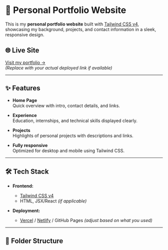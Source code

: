 # 💼 Personal Portfolio Website

This is my **personal portfolio website** built with [Tailwind CSS v4](https://tailwindcss.com/), showcasing my background, projects, and contact information in a sleek, responsive design.

## 🌐 Live Site
[Visit my portfolio →](https://yourwebsiteurl.com)  
*(Replace with your actual deployed link if available)*

---

## ✨ Features

- **Home Page**  
  Quick overview with intro, contact details, and links.

- **Experience**  
  Education, internships, and technical skills displayed clearly.

- **Projects**  
  Highlights of personal projects with descriptions and links.

- **Fully responsive**  
  Optimized for desktop and mobile using Tailwind CSS.

---

## 🛠 Tech Stack

- **Frontend:**  
  - [Tailwind CSS v4](https://tailwindcss.com/)
  - HTML, JSX/React *(if applicable)*

- **Deployment:**  
  - [Vercel](https://vercel.com/) / [Netlify](https://www.netlify.com/) / GitHub Pages *(adjust based on what you used)*

---

## 📁 Folder Structure

